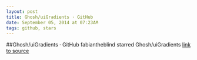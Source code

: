```yaml
---
layout: post
title: Ghosh/uiGradients · GitHub
date: September 05, 2014 at 07:23AM
tags: github, stars
---
```

##Ghosh/uiGradients · GitHub
fabiantheblind starred Ghosh/uiGradients
[link to source](http://ift.tt/1CwvAbW) 
